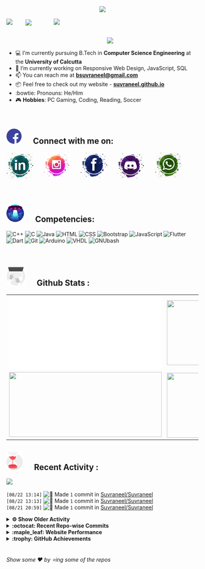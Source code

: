 <!--
[![Header](https://raw.githubusercontent.com/Suvraneel/Suvraneel/master/res/Github%20readme%20Header.png "Portfolio Website")]
(https://suvraneel.github.io/)
-->
<p align="center">
<img src="https://profile-counter.glitch.me/{Suvraneel}/count.svg"></p>

<p>
  <a href=https://open.spotify.com/user/4bio4arq8izb9sba4ly6al54v>
   <img align="right" src="https://spotify-diablo.vercel.app/api/spotify" height=auto width="380">
  </a>
  <img align="center" src="https://readme-typing-svg.herokuapp.com?font=Playfair+Display&color=F70000&size=30&center=true&vCenter=true&multiline=true&weight=100&height=100&width=220&lines=Hey+there%2C;I'm+Suvraneel+!">
  <img align="left" src="https://media.tenor.com/images/043986fe5f470eeb6d86515e6cda30fe/tenor.gif" width="50">
</p>
<br>
<a href="https://suvraneel.github.io" target="_blank"><img align='right' src="https://raw.githubusercontent.com/Suvraneel/Suvraneel/master/res/readme_banner.gif" width="240" height="auto"></a>
<br>

- :computer: I’m currently pursuing B.Tech in **Computer Science Engineering** at the **University of Calcutta**
- :crystal_ball: I’m currently working on Responsive Web Design, JavaScript, SQL
- :mailbox: You can reach me at **bsuvraneel@gmail.com**
- :package: Feel free to check out my website - [**suvraneel.github.io**](https://suvraneel.github.io/)
- :bowtie: Pronouns: He/Him
- :video_game: **Hobbies**: PC Gaming, Coding, Reading, Soccer

<br>
<h2 align=left>
<img src="https://raw.githubusercontent.com/Suvraneel/Suvraneel/master/res/social.gif" height="40" width= auto>
&nbsp;&nbsp;&nbsp;&nbsp;
Connect with me on:
<br></h2>

<p>
<a href="https://www.linkedin.com/in/suvraneel-bhuin" target="_blank">
<img src="https://raw.githubusercontent.com/Suvraneel/Suvraneel/master/res/in.png" height="70" width= auto></a>
&nbsp;&nbsp;&nbsp;&nbsp;&nbsp;
<a href="https://www.instagram.com/el_diablo_suvraneel" target="_blank">
<img src="https://github.com/Suvraneel/Suvraneel/blob/master/res/ig.png" height="70" width= auto></a>
&nbsp;&nbsp;&nbsp;&nbsp;&nbsp;
<!--<a href="https://github.com/Suvraneel" target="_blank">
<img src="https://raw.githubusercontent.com/Suvraneel/Suvraneel/master/res/github.png" height="35" width= auto></a>
&nbsp;&nbsp;&nbsp;&nbsp;&nbsp;-->
<a href="https://www.facebook.com/suvraneel.bhuin" target="_blank">
<img src="https://raw.githubusercontent.com/Suvraneel/Suvraneel/master/res/fb.png" height="70" width= auto></a>
&nbsp;&nbsp;&nbsp;&nbsp;&nbsp;
<a href="https://discord.com/users/851345743935045652/" id="discord">
<img src="https://raw.githubusercontent.com/Suvraneel/Suvraneel/master/res/dc.jpg" height="70" width= auto></a>
&nbsp;&nbsp;&nbsp;&nbsp;&nbsp;
<a href="https://api.whatsapp.com/send?phone=917001967224&text=Hi!%20Suvraneel!!" id="whatsapp">
<img src="https://raw.githubusercontent.com/Suvraneel/Suvraneel/master/res/wp.png" height="70" width= auto></a>
</p>

<!-- Attribution: "Icon made by Freepik from www.flaticon.com"-->
<!--
- **Gmail**: &nbsp;&nbsp;&nbsp;&nbsp;&nbsp;&nbsp;&nbsp;&nbsp;&nbsp;&nbsp;&nbsp;&nbsp; bsuvraneel@gmail.com
- **LinkedIn**: &nbsp;&nbsp;&nbsp;&nbsp;&nbsp;&nbsp;&nbsp;&nbsp; https://www.linkedin.com/in/suvraneel-bhuin/
- **Facebook**: &nbsp;&nbsp;&nbsp;&nbsp;&nbsp;&nbsp; https://www.facebook.com/suvraneel.bhuin
- **Instagram**: &nbsp;&nbsp;&nbsp;&nbsp;&nbsp; https://www.instagram.com/el_diablo_suvraneel
- **Discord**: &nbsp;&nbsp;&nbsp;&nbsp;&nbsp;&nbsp;&nbsp;&nbsp;&nbsp; https://discord.com/users/851345743935045652/
- **WhatsApp**: &nbsp;&nbsp;&nbsp; [+91 7001967224](https://api.whatsapp.com/send?phone=917001967224&text=Hi!%20Suvraneel!!)
-->

<br>
<h2 align=left>
<img src="https://raw.githubusercontent.com/Suvraneel/Suvraneel/master/res/ufo.gif" height="50" width= auto>
&nbsp;&nbsp;&nbsp;&nbsp;
Competencies:
<br></h2>

![C++](https://img.shields.io/badge/CPP-blue?style=for-the-badge&logo=cplusplus&labelColor=006199)
![C](https://img.shields.io/badge/C-black?style=for-the-badge&logo=c&labelColor=black&color=404040)
![Java](https://img.shields.io/badge/Java-orange?style=for-the-badge&logo=java&labelColor=e65c00&color=FE7D37)
![HTML](https://img.shields.io/badge/HTML5-black?style=for-the-badge&logo=html5&labelColor=black&color=red)
![CSS](https://img.shields.io/badge/CSS3-blue?style=for-the-badge&logo=css3&labelColor=006199)
![Bootstrap](https://img.shields.io/badge/Bootstrap-purple?style=for-the-badge&logo=bootstrap&labelColor=black&color=7952B3)
![JavaScript](https://img.shields.io/badge/Javascript-yellow?style=for-the-badge&logo=javascript&labelColor=black&color=DFA200)
![Flutter](https://img.shields.io/badge/Flutter-blue?style=for-the-badge&logo=flutter&labelColor=0a97c2&color=0dbdf2)
![Dart](https://img.shields.io/badge/Dart-blue?style=for-the-badge&logo=dart&labelColor=1f7a7a&color=2eb8b8)
![Git](https://img.shields.io/badge/Git-red?style=for-the-badge&logo=git&labelColor=black&color=red)
![Arduino](https://img.shields.io/badge/Arduino-blue?style=for-the-badge&logo=arduino&labelColor=black&color=00979D)
![VHDL](https://img.shields.io/badge/VHDL-red?style=for-the-badge&logo=xilinx&labelColor=cc0000&color=ff4d4d)
![GNUbash](https://img.shields.io/badge/GNU_Bash-blue?style=for-the-badge&logo=gnubash&labelColor=black&color=4EAA25)

<br>
<h2 align=left>
<img src="https://raw.githubusercontent.com/Suvraneel/Suvraneel/master/res/laptop.gif" height="50" width= auto>
&nbsp;&nbsp;&nbsp;&nbsp;
Github Stats :
<br></h2>

<table>
  <tr>
    <td align="center">
      <img alt="" width="400" src="https://github.com/Suvraneel/Suvraneel/blob/master/metrics.plugin.isocalendar.svg">
    </td>
    <td align="center">
        <img align="right" src ="https://github-readme-stats.vercel.app/api/top-langs/?username=suvraneel&layout=compact&hide_border=true&theme=vision-friendly-dark&langs_count=10&hide=jupyter%20notebook,tex,php" height="170px" width="360px">
    </td>
  </tr>
  <tr>
    <td align="center">
      <img alt="" width="400" src="https://github-readme-stats.vercel.app/api?username=suvraneel&show_icons=true&theme=vision-friendly-dark&hide_border=true" width="360px" height="170px" >
    </td>
    <td align="center">
        <img align="right" src ="https://github-readme-streak-stats.herokuapp.com?user=suvraneel&theme=vision-friendly-dark&hide_border=true" width="360px" height="170px">
    </td>
  </tr>
</table>

<!--
  <img align="left" src="https://github.com/lowlighter/lowlighter/blob/master/metrics.plugin.isocalendar.svg" width="300" height="180">
  <img align="right" src ="https://github-readme-stats.vercel.app/api/top-langs/?username=suvraneel&layout=compact&hide_border=true&theme=vision-friendly-dark&langs_count=10&hide=jupyter%20notebook,tex,php" width="300" height="180">
  <img align="left" src = "https://github-readme-stats.vercel.app/api?username=suvraneel&show_icons=true&theme=vision-friendly-dark&hide_border=true" width="300" height="180">
  <img align="right" src = "https://github-readme-streak-stats.herokuapp.com?user=suvraneel&theme=vision-friendly-dark&hide_border=true" width="300" height="180">
-->

<h2 align="left">
<img src="https://raw.githubusercontent.com/Suvraneel/Suvraneel/master/res/hourglass1.gif" height="50" width= auto>
&nbsp;&nbsp;&nbsp;&nbsp;
Recent Activity :
<br></h2>

<img src="https://activity-graph.herokuapp.com/graph?username=Suvraneel&bg_color=000000&line=ffb812&area=true&color=8135fc&hide_border=true&hide_title=true">

<!--START_SECTION:activity-->
`[08/22 13:14]` <img alt="📝" src="https://github.com/cheesits456/github-activity-readme/raw/master/icons/commit.png" align="top" height="18"> Made `1` commit in [Suvraneel/Suvraneel](https://github.com/Suvraneel/Suvraneel)  
`[08/22 13:13]` <img alt="📝" src="https://github.com/cheesits456/github-activity-readme/raw/master/icons/commit.png" align="top" height="18"> Made `1` commit in [Suvraneel/Suvraneel](https://github.com/Suvraneel/Suvraneel)  
`[08/21 20:59]` <img alt="📝" src="https://github.com/cheesits456/github-activity-readme/raw/master/icons/commit.png" align="top" height="18"> Made `1` commit in [Suvraneel/Suvraneel](https://github.com/Suvraneel/Suvraneel)  

<details><summary><b> ⚙️ Show Older Activity</b></summary>

`[08/20 07:16]` <img alt="📝" src="https://github.com/cheesits456/github-activity-readme/raw/master/icons/commit.png" align="top" height="18"> Made `2` commits in [Suvraneel/Suvraneel](https://github.com/Suvraneel/Suvraneel)  
`[08/19 19:31]` <img alt="📝" src="https://github.com/cheesits456/github-activity-readme/raw/master/icons/commit.png" align="top" height="18"> Made `2` commits in [Suvraneel/Suvraneel](https://github.com/Suvraneel/Suvraneel)  
`[08/19 19:01]` <img alt="⭐" src="https://github.com/cheesits456/github-activity-readme/raw/master/icons/star.png" align="top" height="18"> Starred [goldfire/howler.js](https://github.com/goldfire/howler.js)  
`[08/19 18:43]` <img alt="📝" src="https://github.com/cheesits456/github-activity-readme/raw/master/icons/commit.png" align="top" height="18"> Made `7` commits in [Suvraneel/Suvraneel](https://github.com/Suvraneel/Suvraneel)  
`[08/19 18:13]` <img alt="📝" src="https://github.com/cheesits456/github-activity-readme/raw/master/icons/commit.png" align="top" height="18"> Made `1` commit in [Suvraneel/Suvraneel](https://github.com/Suvraneel/Suvraneel)  
`[08/19 18:08]` <img alt="📝" src="https://github.com/cheesits456/github-activity-readme/raw/master/icons/commit.png" align="top" height="18"> Made `1` commit in [Suvraneel/Suvraneel](https://github.com/Suvraneel/Suvraneel)  
`[08/18 22:27]` <img alt="📝" src="https://github.com/cheesits456/github-activity-readme/raw/master/icons/commit.png" align="top" height="18"> Made `1` commit in [Suvraneel/Suvraneel](https://github.com/Suvraneel/Suvraneel)  
`[08/18 22:23]` <img alt="📝" src="https://github.com/cheesits456/github-activity-readme/raw/master/icons/commit.png" align="top" height="18"> Made `1` commit in [Suvraneel/Suvraneel](https://github.com/Suvraneel/Suvraneel)  
`[08/18 14:19]` <img alt="📝" src="https://github.com/cheesits456/github-activity-readme/raw/master/icons/commit.png" align="top" height="18"> Made `1` commit in [Suvraneel/Suvraneel](https://github.com/Suvraneel/Suvraneel)  
`[08/18 13:55]` <img alt="📝" src="https://github.com/cheesits456/github-activity-readme/raw/master/icons/commit.png" align="top" height="18"> Made `1` commit in [Suvraneel/Suvraneel](https://github.com/Suvraneel/Suvraneel)  
`[08/18 13:39]` <img alt="📝" src="https://github.com/cheesits456/github-activity-readme/raw/master/icons/commit.png" align="top" height="18"> Made `1` commit in [Suvraneel/Suvraneel](https://github.com/Suvraneel/Suvraneel)  
`[08/18 13:26]` <img alt="📝" src="https://github.com/cheesits456/github-activity-readme/raw/master/icons/commit.png" align="top" height="18"> Made `1` commit in [Suvraneel/Suvraneel](https://github.com/Suvraneel/Suvraneel)  
`[08/18 13:21]` <img alt="📝" src="https://github.com/cheesits456/github-activity-readme/raw/master/icons/commit.png" align="top" height="18"> Made `1` commit in [Suvraneel/Suvraneel](https://github.com/Suvraneel/Suvraneel)  
`[08/18 13:19]` <img alt="📝" src="https://github.com/cheesits456/github-activity-readme/raw/master/icons/commit.png" align="top" height="18"> Made `1` commit in [Suvraneel/Suvraneel](https://github.com/Suvraneel/Suvraneel)  
`[08/18 13:19]` <img alt="📝" src="https://github.com/cheesits456/github-activity-readme/raw/master/icons/commit.png" align="top" height="18"> Made `1` commit in [Suvraneel/Suvraneel](https://github.com/Suvraneel/Suvraneel)  
`[08/18 13:16]` <img alt="📝" src="https://github.com/cheesits456/github-activity-readme/raw/master/icons/commit.png" align="top" height="18"> Made `1` commit in [Suvraneel/Suvraneel](https://github.com/Suvraneel/Suvraneel)  
`[08/18 13:00]` <img alt="📝" src="https://github.com/cheesits456/github-activity-readme/raw/master/icons/commit.png" align="top" height="18"> Made `1` commit in [Suvraneel/Suvraneel](https://github.com/Suvraneel/Suvraneel)  
`[08/18 12:58]` <img alt="📝" src="https://github.com/cheesits456/github-activity-readme/raw/master/icons/commit.png" align="top" height="18"> Made `1` commit in [Suvraneel/Suvraneel](https://github.com/Suvraneel/Suvraneel)  
`[08/18 12:51]` <img alt="📝" src="https://github.com/cheesits456/github-activity-readme/raw/master/icons/commit.png" align="top" height="18"> Made `1` commit in [Suvraneel/Suvraneel](https://github.com/Suvraneel/Suvraneel)  
`[08/18 12:50]` <img alt="📝" src="https://github.com/cheesits456/github-activity-readme/raw/master/icons/commit.png" align="top" height="18"> Made `1` commit in [Suvraneel/Suvraneel](https://github.com/Suvraneel/Suvraneel)  
`[08/17 09:04]` <img alt="📝" src="https://github.com/cheesits456/github-activity-readme/raw/master/icons/commit.png" align="top" height="18"> Made `1` commit in [Suvraneel/Suvraneel](https://github.com/Suvraneel/Suvraneel)  
`[08/16 15:58]` <img alt="📝" src="https://github.com/cheesits456/github-activity-readme/raw/master/icons/commit.png" align="top" height="18"> Made `1` commit in [Suvraneel/Suvraneel](https://github.com/Suvraneel/Suvraneel)  
`[08/16 15:58]` <img alt="📝" src="https://github.com/cheesits456/github-activity-readme/raw/master/icons/commit.png" align="top" height="18"> Made `1` commit in [Suvraneel/Codechef](https://github.com/Suvraneel/Codechef)  
`[08/16 15:57]` <img alt="📝" src="https://github.com/cheesits456/github-activity-readme/raw/master/icons/commit.png" align="top" height="18"> Made `1` commit in [Suvraneel/Suvraneel](https://github.com/Suvraneel/Suvraneel)  
`[08/16 15:57]` <img alt="📝" src="https://github.com/cheesits456/github-activity-readme/raw/master/icons/commit.png" align="top" height="18"> Made `1` commit in [Suvraneel/Codechef](https://github.com/Suvraneel/Codechef)  
`[08/16 15:56]` <img alt="📝" src="https://github.com/cheesits456/github-activity-readme/raw/master/icons/commit.png" align="top" height="18"> Made `1` commit in [Suvraneel/Suvraneel](https://github.com/Suvraneel/Suvraneel)  
`[08/16 15:56]` <img alt="📝" src="https://github.com/cheesits456/github-activity-readme/raw/master/icons/commit.png" align="top" height="18"> Made `1` commit in [Suvraneel/Codechef](https://github.com/Suvraneel/Codechef)  
`[08/16 15:48]` <img alt="📝" src="https://github.com/cheesits456/github-activity-readme/raw/master/icons/commit.png" align="top" height="18"> Made `2` commits in [Suvraneel/Suvraneel](https://github.com/Suvraneel/Suvraneel)  
`[08/16 15:47]` <img alt="📝" src="https://github.com/cheesits456/github-activity-readme/raw/master/icons/commit.png" align="top" height="18"> Made `2` commits in [Suvraneel/Codechef](https://github.com/Suvraneel/Codechef)  
`[08/15 16:59]` <img alt="⭐" src="https://github.com/cheesits456/github-activity-readme/raw/master/icons/star.png" align="top" height="18"> Starred [Merubokkusu/discord-spam-bots](https://github.com/Merubokkusu/discord-spam-bots)  
`[08/15 13:24]` <img alt="📝" src="https://github.com/cheesits456/github-activity-readme/raw/master/icons/commit.png" align="top" height="18"> Made `2` commits in [Suvraneel/Suvraneel](https://github.com/Suvraneel/Suvraneel)  
`[08/15 13:19]` <img alt="❗️" src="https://github.com/cheesits456/github-activity-readme/raw/master/icons/issue.png" align="top" height="18"> Closed issue [`#1`](https://github.com//Siddhartha-Dhar/Operating_System_Programs/issues/1 'Add Deadlock Code') in [Siddhartha-Dhar/Operating_System_Programs](https://github.com/Siddhartha-Dhar/Operating_System_Programs)  
`[08/15 08:23]` <img alt="📝" src="https://github.com/cheesits456/github-activity-readme/raw/master/icons/commit.png" align="top" height="18"> Made `2` commits in [Suvraneel/Suvraneel](https://github.com/Suvraneel/Suvraneel)  
`[08/14 20:28]` <img alt="📝" src="https://github.com/cheesits456/github-activity-readme/raw/master/icons/commit.png" align="top" height="18"> Made `1` commit in [Suvraneel/Codechef](https://github.com/Suvraneel/Codechef)  
`[08/14 20:28]` <img alt="📝" src="https://github.com/cheesits456/github-activity-readme/raw/master/icons/commit.png" align="top" height="18"> Made `1` commit in [Suvraneel/Suvraneel](https://github.com/Suvraneel/Suvraneel)  
`[08/14 20:27]` <img alt="📝" src="https://github.com/cheesits456/github-activity-readme/raw/master/icons/commit.png" align="top" height="18"> Made `1` commit in [Suvraneel/Codechef](https://github.com/Suvraneel/Codechef)  
`[08/14 20:27]` <img alt="📝" src="https://github.com/cheesits456/github-activity-readme/raw/master/icons/commit.png" align="top" height="18"> Made `1` commit in [Suvraneel/Suvraneel](https://github.com/Suvraneel/Suvraneel)  
`[08/14 20:27]` <img alt="📝" src="https://github.com/cheesits456/github-activity-readme/raw/master/icons/commit.png" align="top" height="18"> Made `1` commit in [Suvraneel/Codechef](https://github.com/Suvraneel/Codechef)  
`[08/14 20:23]` <img alt="📝" src="https://github.com/cheesits456/github-activity-readme/raw/master/icons/commit.png" align="top" height="18"> Made `25` commits in [Suvraneel/Suvraneel](https://github.com/Suvraneel/Suvraneel)  
`[08/12 20:17]` <img alt="⭐" src="https://github.com/cheesits456/github-activity-readme/raw/master/icons/star.png" align="top" height="18"> Starred [NishkarshRaj/Design-and-Analysis-of-Algorithms](https://github.com/NishkarshRaj/Design-and-Analysis-of-Algorithms)  
`[08/12 19:11]` <img alt="📝" src="https://github.com/cheesits456/github-activity-readme/raw/master/icons/commit.png" align="top" height="18"> Made `1` commit in [Suvraneel/Suvraneel](https://github.com/Suvraneel/Suvraneel)  
`[08/12 19:11]` <img alt="📝" src="https://github.com/cheesits456/github-activity-readme/raw/master/icons/commit.png" align="top" height="18"> Made `1` commit in [Suvraneel/Codechef](https://github.com/Suvraneel/Codechef)  
`[08/12 19:10]` <img alt="📝" src="https://github.com/cheesits456/github-activity-readme/raw/master/icons/commit.png" align="top" height="18"> Made `1` commit in [Suvraneel/Suvraneel](https://github.com/Suvraneel/Suvraneel)  
`[08/12 19:10]` <img alt="📝" src="https://github.com/cheesits456/github-activity-readme/raw/master/icons/commit.png" align="top" height="18"> Made `1` commit in [Suvraneel/Codechef](https://github.com/Suvraneel/Codechef)  
`[08/12 19:09]` <img alt="📝" src="https://github.com/cheesits456/github-activity-readme/raw/master/icons/commit.png" align="top" height="18"> Made `1` commit in [Suvraneel/Suvraneel](https://github.com/Suvraneel/Suvraneel)  
`[08/12 19:09]` <img alt="📝" src="https://github.com/cheesits456/github-activity-readme/raw/master/icons/commit.png" align="top" height="18"> Made `1` commit in [Suvraneel/Codechef](https://github.com/Suvraneel/Codechef)  
`[08/12 06:35]` <img alt="📝" src="https://github.com/cheesits456/github-activity-readme/raw/master/icons/commit.png" align="top" height="18"> Made `12` commits in [Suvraneel/Suvraneel](https://github.com/Suvraneel/Suvraneel)  
`[08/11 20:26]` <img alt="⭐" src="https://github.com/cheesits456/github-activity-readme/raw/master/icons/star.png" align="top" height="18"> Starred [Suvraneel/Suvraneel](https://github.com/Suvraneel/Suvraneel)  
`[08/11 20:20]` <img alt="📝" src="https://github.com/cheesits456/github-activity-readme/raw/master/icons/commit.png" align="top" height="18"> Made `7` commits in [Suvraneel/Suvraneel](https://github.com/Suvraneel/Suvraneel)  
`[08/11 19:41]` <img alt="🍴" src="https://github.com/cheesits456/github-activity-readme/raw/master/icons/fork.png" align="top" height="18"> Forked [lowlighter/lowlighter](https://github.com/lowlighter/lowlighter) to [Suvraneel/lowlighter](https://github.com/Suvraneel/lowlighter)  
`[08/11 19:41]` <img alt="📝" src="https://github.com/cheesits456/github-activity-readme/raw/master/icons/commit.png" align="top" height="18"> Made `9` commits in [Suvraneel/Suvraneel](https://github.com/Suvraneel/Suvraneel)  
`[08/11 18:37]` <img alt="🍴" src="https://github.com/cheesits456/github-activity-readme/raw/master/icons/fork.png" align="top" height="18"> Forked [lowlighter/metrics](https://github.com/lowlighter/metrics) to [Suvraneel/metrics](https://github.com/Suvraneel/metrics)  
`[08/11 18:24]` <img alt="📝" src="https://github.com/cheesits456/github-activity-readme/raw/master/icons/commit.png" align="top" height="18"> Made `8` commits in [Suvraneel/Suvraneel](https://github.com/Suvraneel/Suvraneel)  
`[08/10 19:17]` <img alt="📝" src="https://github.com/cheesits456/github-activity-readme/raw/master/icons/commit.png" align="top" height="18"> Made `2` commits in [Suvraneel/github-activity-readme](https://github.com/Suvraneel/github-activity-readme)  
`[08/10 18:45]` <img alt="📝" src="https://github.com/cheesits456/github-activity-readme/raw/master/icons/commit.png" align="top" height="18"> Made `2` commits in [Suvraneel/Suvraneel](https://github.com/Suvraneel/Suvraneel)  
`[08/09 20:50]` <img alt="📝" src="https://github.com/cheesits456/github-activity-readme/raw/master/icons/commit.png" align="top" height="18"> Made `1` commit in [Suvraneel/Diablo-Music](https://github.com/Suvraneel/Diablo-Music)  
`[08/09 20:49]` <img alt="📝" src="https://github.com/cheesits456/github-activity-readme/raw/master/icons/commit.png" align="top" height="18"> Made `20` commits in [Suvraneel/Suvraneel](https://github.com/Suvraneel/Suvraneel)  
`[08/09 18:57]` <img alt="📝" src="https://github.com/cheesits456/github-activity-readme/raw/master/icons/commit.png" align="top" height="18"> Made `1` commit in [Suvraneel/Diablo-Music](https://github.com/Suvraneel/Diablo-Music)  
`[08/09 18:55]` <img alt="❗️" src="https://github.com/cheesits456/github-activity-readme/raw/master/icons/issue.png" align="top" height="18"> Opened issue [`#2`](https://github.com//Suvraneel/Diablo-Music/issues/2 'Upload Dart files') in [Suvraneel/Diablo-Music](https://github.com/Suvraneel/Diablo-Music)  
`[08/09 18:55]` <img alt="📝" src="https://github.com/cheesits456/github-activity-readme/raw/master/icons/commit.png" align="top" height="18"> Made `2` commits in [Suvraneel/Suvraneel](https://github.com/Suvraneel/Suvraneel)  
`[08/09 18:48]` <img alt="🍴" src="https://github.com/cheesits456/github-activity-readme/raw/master/icons/fork.png" align="top" height="18"> Forked [cheesits456/github-activity-readme](https://github.com/cheesits456/github-activity-readme) to [Suvraneel/github-activity-readme](https://github.com/Suvraneel/github-activity-readme)  
`[08/09 16:51]` <img alt="⭐" src="https://github.com/cheesits456/github-activity-readme/raw/master/icons/star.png" align="top" height="18"> Starred [codeSTACKr/free-developer-resources](https://github.com/codeSTACKr/free-developer-resources)  
`[08/09 16:41]` <img alt="❗️" src="https://github.com/cheesits456/github-activity-readme/raw/master/icons/issue.png" align="top" height="18"> Opened issue [`#705`](https://github.com//JessicaLim8/JessicaLim8/issues/705 'wordcloud|add|Diablo') in [JessicaLim8/JessicaLim8](https://github.com/JessicaLim8/JessicaLim8)  
`[08/09 15:41]` <img alt="📝" src="https://github.com/cheesits456/github-activity-readme/raw/master/icons/commit.png" align="top" height="18"> Made `4` commits in [Suvraneel/Suvraneel](https://github.com/Suvraneel/Suvraneel)  
`[08/09 15:38]` <img alt="📝" src="https://github.com/cheesits456/github-activity-readme/raw/master/icons/commit.png" align="top" height="18"> Made `1` commit in [Suvraneel/Diablo-Music](https://github.com/Suvraneel/Diablo-Music)  
`[08/09 15:38]` <img alt="❗️" src="https://github.com/cheesits456/github-activity-readme/raw/master/icons/issue.png" align="top" height="18"> Closed issue [`#1`](https://github.com//Suvraneel/Diablo-Music/issues/1 'GH Action test') in [Suvraneel/Diablo-Music](https://github.com/Suvraneel/Diablo-Music)  
`[08/09 15:38]` <img alt="🗣" src="https://github.com/cheesits456/github-activity-readme/raw/master/icons/comment.png" align="top" height="18"> Commented on [`#1`](https://github.com//Suvraneel/Diablo-Music/issues/1 'GH Action test') in [Suvraneel/Diablo-Music](https://github.com/Suvraneel/Diablo-Music)  
`[08/09 15:37]` <img alt="📝" src="https://github.com/cheesits456/github-activity-readme/raw/master/icons/commit.png" align="top" height="18"> Made `1` commit in [Suvraneel/Diablo-Music](https://github.com/Suvraneel/Diablo-Music)  
`[08/09 15:35]` <img alt="📝" src="https://github.com/cheesits456/github-activity-readme/raw/master/icons/commit.png" align="top" height="18"> Made `1` commit in [Suvraneel/Suvraneel](https://github.com/Suvraneel/Suvraneel)  
`[08/09 15:34]` <img alt="📝" src="https://github.com/cheesits456/github-activity-readme/raw/master/icons/commit.png" align="top" height="18"> Made `2` commits in [Suvraneel/C-programming](https://github.com/Suvraneel/C-programming)  
`[08/09 15:29]` <img alt="📝" src="https://github.com/cheesits456/github-activity-readme/raw/master/icons/commit.png" align="top" height="18"> Made `1` commit in [Suvraneel/Suvraneel](https://github.com/Suvraneel/Suvraneel)  
`[08/09 15:29]` <img alt="📝" src="https://github.com/cheesits456/github-activity-readme/raw/master/icons/commit.png" align="top" height="18"> Made `1` commit in [Suvraneel/Codechef](https://github.com/Suvraneel/Codechef)  
`[08/09 15:22]` <img alt="📝" src="https://github.com/cheesits456/github-activity-readme/raw/master/icons/commit.png" align="top" height="18"> Made `3` commits in [Suvraneel/Suvraneel](https://github.com/Suvraneel/Suvraneel)  
`[08/09 15:12]` <img alt="📝" src="https://github.com/cheesits456/github-activity-readme/raw/master/icons/commit.png" align="top" height="18"> Made `1` commit in [Suvraneel/Suvraneel](https://github.com/Suvraneel/Suvraneel)  
`[08/09 15:07]` <img alt="📝" src="https://github.com/cheesits456/github-activity-readme/raw/master/icons/commit.png" align="top" height="18"> Made `14` commits in [Suvraneel/Suvraneel](https://github.com/Suvraneel/Suvraneel)  
`[08/08 07:21]` <img alt="🍴" src="https://github.com/cheesits456/github-activity-readme/raw/master/icons/fork.png" align="top" height="18"> Forked [novatorem/novatorem](https://github.com/novatorem/novatorem) to [Suvraneel/novatorem](https://github.com/Suvraneel/novatorem)  
`[08/08 07:09]` <img alt="⭐" src="https://github.com/cheesits456/github-activity-readme/raw/master/icons/star.png" align="top" height="18"> Starred [novatorem/novatorem](https://github.com/novatorem/novatorem)  
`[08/07 21:41]` <img alt="📝" src="https://github.com/cheesits456/github-activity-readme/raw/master/icons/commit.png" align="top" height="18"> Made `8` commits in [Suvraneel/Suvraneel](https://github.com/Suvraneel/Suvraneel)  
`[08/07 13:07]` <img alt="✅" src="https://github.com/cheesits456/github-activity-readme/raw/master/icons/pr-open.png" align="top" height="18"> Opened PR [`#2`](https://github.com//Siddhartha-Dhar/Operating_System_Programs/pull/2 'Create readme.md') in [Siddhartha-Dhar/Operating_System_Programs](https://github.com/Siddhartha-Dhar/Operating_System_Programs)  
`[08/07 13:06]` <img alt="📝" src="https://github.com/cheesits456/github-activity-readme/raw/master/icons/commit.png" align="top" height="18"> Made `1` commit in [Suvraneel/Operating_System_Programs](https://github.com/Suvraneel/Operating_System_Programs)  
`[08/07 13:05]` <img alt="🍴" src="https://github.com/cheesits456/github-activity-readme/raw/master/icons/fork.png" align="top" height="18"> Forked [Siddhartha-Dhar/Operating_System_Programs](https://github.com/Siddhartha-Dhar/Operating_System_Programs) to [Suvraneel/Operating_System_Programs](https://github.com/Suvraneel/Operating_System_Programs)  
`[08/07 12:58]` <img alt="📝" src="https://github.com/cheesits456/github-activity-readme/raw/master/icons/commit.png" align="top" height="18"> Made `2` commits in [Suvraneel/Suvraneel](https://github.com/Suvraneel/Suvraneel)  
`[08/07 12:46]` <img alt="❗️" src="https://github.com/cheesits456/github-activity-readme/raw/master/icons/issue.png" align="top" height="18"> Opened issue [`#1`](https://github.com//Siddhartha-Dhar/Operating_System_Programs/issues/1 'Add Deadlock Code') in [Siddhartha-Dhar/Operating_System_Programs](https://github.com/Siddhartha-Dhar/Operating_System_Programs)  
`[08/07 12:43]` <img alt="📝" src="https://github.com/cheesits456/github-activity-readme/raw/master/icons/commit.png" align="top" height="18"> Made `1` commit in [Suvraneel/Suvraneel](https://github.com/Suvraneel/Suvraneel)  
`[08/07 12:42]` <img alt="📂" src="https://github.com/cheesits456/github-activity-readme/raw/master/icons/create-branch.png" align="top" height="18"> Created branch [`master`](https://github.com/Suvraneel/Suvraneel/tree/master) in [Suvraneel/Suvraneel](https://github.com/Suvraneel/Suvraneel)  
`[08/07 12:42]` <img alt="❌" src="https://github.com/cheesits456/github-activity-readme/raw/master/icons/delete.png" align="top" height="18"> Deleted `main` from [Suvraneel/Suvraneel](https://github.com/Suvraneel/Suvraneel)  
`[08/07 12:41]` <img alt="📝" src="https://github.com/cheesits456/github-activity-readme/raw/master/icons/commit.png" align="top" height="18"> Made `3` commits in [Suvraneel/Suvraneel](https://github.com/Suvraneel/Suvraneel)  
`[08/06 07:46]` <img alt="🗣" src="https://github.com/cheesits456/github-activity-readme/raw/master/icons/comment.png" align="top" height="18"> Commented on [`#1`](https://github.com//Suvraneel/Codechef/issues/1 'Add more contests') in [Suvraneel/Codechef](https://github.com/Suvraneel/Codechef)  
`[08/06 07:46]` <img alt="❗️" src="https://github.com/cheesits456/github-activity-readme/raw/master/icons/issue.png" align="top" height="18"> Closed issue [`#1`](https://github.com//Suvraneel/Codechef/issues/1 'Add more contests') in [Suvraneel/Codechef](https://github.com/Suvraneel/Codechef)  
`[08/06 07:45]` <img alt="🗣" src="https://github.com/cheesits456/github-activity-readme/raw/master/icons/comment.png" align="top" height="18"> Commented on [`#1`](https://github.com//Suvraneel/Codechef/issues/1 'Add more contests') in [Suvraneel/Codechef](https://github.com/Suvraneel/Codechef)  
`[08/06 07:45]` <img alt="🗣" src="https://github.com/cheesits456/github-activity-readme/raw/master/icons/comment.png" align="top" height="18"> Commented on [`#1`](https://github.com//Suvraneel/Codechef/issues/1 'Add more contests') in [Suvraneel/Codechef](https://github.com/Suvraneel/Codechef)  
`[08/06 07:45]` <img alt="❗️" src="https://github.com/cheesits456/github-activity-readme/raw/master/icons/issue.png" align="top" height="18"> Opened issue [`#1`](https://github.com//Suvraneel/Codechef/issues/1 'Add more contests') in [Suvraneel/Codechef](https://github.com/Suvraneel/Codechef)  
`[08/06 07:29]` <img alt="❗️" src="https://github.com/cheesits456/github-activity-readme/raw/master/icons/issue.png" align="top" height="18"> Opened issue [`#1`](https://github.com//Suvraneel/Diablo-Music/issues/1 'GH Action test') in [Suvraneel/Diablo-Music](https://github.com/Suvraneel/Diablo-Music)  
`[08/06 07:24]` <img alt="⭐" src="https://github.com/cheesits456/github-activity-readme/raw/master/icons/star.png" align="top" height="18"> Starred [coderjojo/creative-profile-readme](https://github.com/coderjojo/creative-profile-readme)  
`[08/06 07:09]` <img alt="📝" src="https://github.com/cheesits456/github-activity-readme/raw/master/icons/commit.png" align="top" height="18"> Made `1` commit in [Suvraneel/Diablo-Music](https://github.com/Suvraneel/Diablo-Music)  
`[08/06 07:06]` <img alt="📝" src="https://github.com/cheesits456/github-activity-readme/raw/master/icons/commit.png" align="top" height="18"> Made `2` commits in [Suvraneel/Suvraneel](https://github.com/Suvraneel/Suvraneel)  
`[08/05 07:44]` <img alt="⭐" src="https://github.com/cheesits456/github-activity-readme/raw/master/icons/star.png" align="top" height="18"> Starred [Siddhartha-Dhar/Siddhartha-Dhar](https://github.com/Siddhartha-Dhar/Siddhartha-Dhar)  
`[08/05 07:44]` <img alt="⭐" src="https://github.com/cheesits456/github-activity-readme/raw/master/icons/star.png" align="top" height="18"> Starred [Siddhartha-Dhar/Digital_Circuits_VHDL](https://github.com/Siddhartha-Dhar/Digital_Circuits_VHDL)  
`[08/05 07:41]` <img alt="📝" src="https://github.com/cheesits456/github-activity-readme/raw/master/icons/commit.png" align="top" height="18"> Made `6` commits in [Suvraneel/Suvraneel](https://github.com/Suvraneel/Suvraneel)  
`[08/03 19:51]` <img alt="🍴" src="https://github.com/cheesits456/github-activity-readme/raw/master/icons/fork.png" align="top" height="18"> Forked [jamesgeorge007/jamesgeorge007](https://github.com/jamesgeorge007/jamesgeorge007) to [Suvraneel/jamesgeorge007](https://github.com/Suvraneel/jamesgeorge007)  
`[08/03 19:49]` <img alt="📝" src="https://github.com/cheesits456/github-activity-readme/raw/master/icons/commit.png" align="top" height="18"> Made `9` commits in [Suvraneel/Suvraneel](https://github.com/Suvraneel/Suvraneel)  
`[08/02 10:28]` <img alt="⭐" src="https://github.com/cheesits456/github-activity-readme/raw/master/icons/star.png" align="top" height="18"> Starred [jsdelivr/jsdelivr](https://github.com/jsdelivr/jsdelivr)  
`[08/01 15:24]` <img alt="⭐" src="https://github.com/cheesits456/github-activity-readme/raw/master/icons/star.png" align="top" height="18"> Starred [ruanyf/simple-bash-scripts](https://github.com/ruanyf/simple-bash-scripts)  
`[08/01 10:52]` <img alt="⭐" src="https://github.com/cheesits456/github-activity-readme/raw/master/icons/star.png" align="top" height="18"> Starred [Raymo111/Raymo111](https://github.com/Raymo111/Raymo111)  
`[07/30 14:50]` <img alt="📝" src="https://github.com/cheesits456/github-activity-readme/raw/master/icons/commit.png" align="top" height="18"> Made `4` commits in [Suvraneel/Suvraneel](https://github.com/Suvraneel/Suvraneel)  

</details>
<!--END_SECTION:activity-->

<details>
<summary> <b>  :octocat: Recent Repo-wise Commits </b></summary>
  
<!-- START gadpp -->
- Suvraneel/Suvraneel.github.io, [refs/heads/main@b5fa0ca18a32509670c8227ac75e214eac626d94](https://github.com/Suvraneel/Suvraneel.github.io/commit/b5fa0ca18a32509670c8227ac75e214eac626d94)
- Suvraneel/Codechef, [refs/heads/main@3683d96f8a8e320fe944604f4d1854f3d7a76e85](https://github.com/Suvraneel/Codechef/commit/3683d96f8a8e320fe944604f4d1854f3d7a76e85)
- Suvraneel/Diablo-Music, [refs/heads/main@1f4fe0f60189c58124ffee397e512c5fe4642750](https://github.com/Suvraneel/Diablo-Music/commit/1f4fe0f60189c58124ffee397e512c5fe4642750)
- Suvraneel/C-programming, [refs/heads/main@5c1771e6e8e58b9458e5e0b47dad1925c1164065](https://github.com/Suvraneel/C-programming/commit/5c1771e6e8e58b9458e5e0b47dad1925c1164065)
  
</details>

<details>
  <summary> <b>  :maple_leaf: Website Performance </b></summary>
<img src="https://metrics.lecoq.io/Suvraneel?template=classic&base.header=0&base.activity=0&base.community=0&base.repositories=0&base.metadata=0&pagespeed=1&pagespeed.url=.user.website&pagespeed.detailed=false&pagespeed.screenshot=false&config.timezone=Asia%2FCalcutta">
</details>

<details>
<summary> <b>  :trophy: GitHub Achievements </b></summary>
<img src="https://github.com/Suvraneel/Suvraneel/blob/master/metrics.plugin.achievements.svg">
</details><br>





###### Show some ❤️ by ⭐ing some of the repos 
